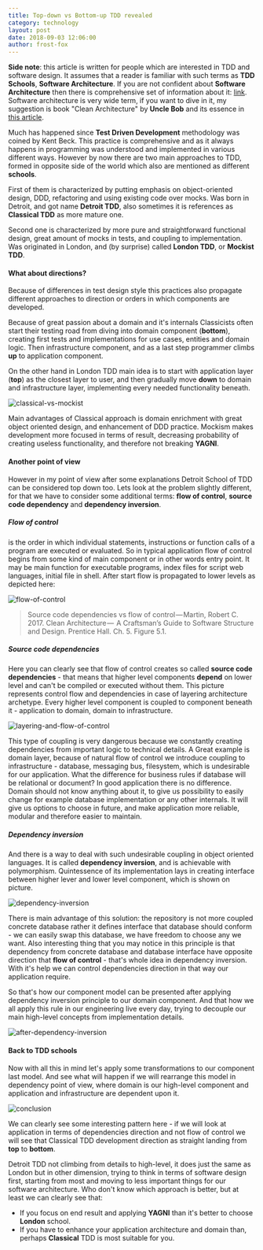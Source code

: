 ```yaml
---
title: Top-down vs Bottom-up TDD revealed
category: technology
layout: post
date: 2018-09-03 12:06:00
author: frost-fox
---
```


**Side note**: this article is written for people which are interested in TDD and software design. It assumes that 
a reader is familiar with such terms as **TDD Schools**, **Software Architecture**. If you are not confident about 
**Software Architecture** then there is comprehensive set of information about it: 
[link](https://github.com/testdouble/contributing-tests/wiki). Software architecture is very wide term, if you want 
to dive in it, my suggestion is book "Clean Architecture" by **Uncle Bob** and its essence in 
[this article](https://medium.com/gdplabs/clean-architecture-a8b5d93d0944).

Much has happened since **Test Driven Development** methodology was coined by Kent Beck. This practice is 
comprehensive and as it always happens in programming was understood and implemented in various different ways. 
However by now there are two main approaches to TDD, formed in opposite side of the world which also are mentioned 
as different **schools**. 

First of them is characterized by putting emphasis on object-oriented design, DDD, refactoring and using existing code 
over mocks. Was born in Detroit, and got name **Detroit TDD**, also sometimes it is references as **Classical TDD** as 
more mature one.

Second one is characterized by more pure and straightforward functional design, great amount of mocks in tests, and 
coupling to implementation. Was originated in London, and (by surprise) called **London TDD**, or **Mockist TDD**.

#### What about directions?

Because of differences in test design style this practices also propagate different approaches to 
direction or orders in which components are developed. 

Because of great passion about a domain and it's internals Classicists often start their testing road from diving 
into domain component (**bottom**), creating first tests and implementations for use cases, entities and domain 
logic. Then infrastructure component, and as a last step programmer climbs **up** to application component.

On the other hand in London TDD main idea is to start with application layer (**top**) as the closest layer to user, 
and then gradually move **down** to domain and infrastructure layer, implementing every needed functionality beneath.

![classical-vs-mockist](/assets/content/tdd-revealed/classical-vs-mockist.png)
 
Main advantages of Classical approach is domain enrichment with great object oriented design, and enhancement of DDD 
practice. Mockism makes development more focused in terms of result, decreasing probability of creating useless 
functionality, and therefore not breaking **YAGNI**.

#### Another point of view

However in my point of view after some explanations Detroit School of TDD can be considered top down too. Lets look at 
the problem slightly different, for that we have to consider some additional terms: **flow of control**, 
**source code dependency** and **dependency inversion**.

##### Flow of control
is the order in which individual statements, instructions or function calls of a program are 
executed or evaluated. So in typical application flow of control begins from some kind of main component or in other 
words entry point. It may be main function for executable programs, index files for script web languages, initial 
file in shell. After start flow is propagated to lower levels as depicted here:

![flow-of-control](/assets/content/tdd-revealed/flow-control.jpg)

> Source code dependencies vs flow of control — Martin, Robert C. 2017. Clean Architecture — 
> A Craftsman’s Guide to Software Structure and Design. Prentice Hall. Ch. 5. Figure 5.1.


##### Source code dependencies
Here you can clearly see that flow of control creates so called **source code dependencies** - that means that higher
level components **depend** on lower level and can't be compiled or executed without them. This picture represents 
control flow and dependencies in case of layering architecture archetype. 
Every higher level component is coupled to component beneath it - application to domain, domain to infrastructure.

![layering-and-flow-of-control](/assets/content/tdd-revealed/layering-and-flow-of-control.png)

This type of coupling is very dangerous because we constantly creating dependencies from important 
logic to technical details. A Great example is domain layer, because of natural flow of control we introduce coupling
to infrastructure - database, messaging bus, filesystem, which is undesirable for our application. What the difference 
for business rules if database will be relational or document? In good application there is no difference. Domain 
should not know  anything about it, to give us possibility to easily change for example database implementation or any 
other internals. It will give us options to choose in future, and make application more reliable, modular and therefore 
easier to maintain.

##### Dependency inversion

And there is a way to deal with such undesirable coupling in object oriented languages. It is called **dependency 
inversion**, and is achievable with polymorphism. Quintessence of its implementation lays in creating interface 
between higher lever and lower level component, which is shown on picture.

![dependency-inversion](/assets/content/tdd-revealed/dependency-inversion.png)

There is main advantage of this solution: the repository is not more coupled concrete database rather it defines 
interface that database should conform - we can easily swap this database, we have freedom to choose any we want.
Also interesting thing that you may notice in this principle is that dependency from concrete database and database 
interface have opposite direction that **flow of control** - that's whole idea in dependency inversion. With it's 
help we can control dependencies direction in that way our application require.
   
So that's how our component model can be presented after applying dependency inversion principle to our 
domain component. And that how we all apply this rule in our engineering live every day, trying to decouple our 
main high-level concepts from implementation details. 

![after-dependency-inversion](/assets/content/tdd-revealed/after-dependency-inversion.png)

#### Back to TDD schools

Now with all this in mind let's apply some transformations to our component last model. And see what will happen if we
will rearrange this model in dependency point of view, where domain is our high-level component and application and 
infrastructure are dependent upon it.

![conclusion](/assets/content/tdd-revealed/conclusion.png)
   
We can clearly see some interesting pattern here - if we will look at application in terms of dependencies direction 
and not flow of control we will see that Classical TDD development direction as straight landing from **top** to 
**bottom**. 

Detroit TDD not climbing from details to high-level, it does just the same as London but in other dimension, 
trying to think in terms of software design first, starting from most and moving to less important things for our 
software architecture. Who don't know which approach is better, but at least we can clearly see that:
* If you focus on end result and applying **YAGNI** than it's better to choose **London** school.
* If you have to enhance your application architecture and domain than, perhaps **Classical** TDD is most suitable for
 you. 
